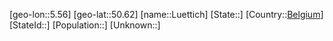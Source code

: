 ﻿---
location: [50.62,5.56]
type: City
tags:
- geo/City


SpocWebEntityId: 32181
isDeleted: false
confidential: public

---
[geo-lon::5.56]
[geo-lat::50.62]
[name::Luettich]
[State::]
[Country::[Belgium](geo/Continent/Europe/Belgium.md)]
[StateId::]
[Population::]
[Unknown::]

